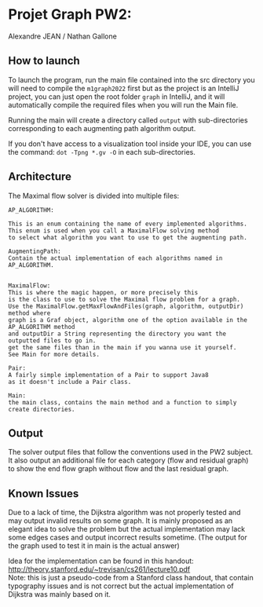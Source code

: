 # Projet Graph PW2:
Alexandre JEAN / Nathan Gallone


## How to launch 


To launch the program, run the main file contained into the src directory
you will need to compile the `m1graph2022` first but as the project
is an IntelliJ project, you can just open the root folder
`graph` in IntelliJ, and it will automatically compile the required files 
when you will run the Main file.

Running the main will create a directory called `output` with sub-directories
corresponding to each augmenting path algorithm output.

If you don't have access to a visualization tool inside your IDE, 
you can use the command: `dot -Tpng *.gv -O` in each sub-directories.

## Architecture 

The Maximal flow solver is divided into multiple files:
````
AP_ALGORITHM:

This is an enum containing the name of every implemented algorithms.
This enum is used when you call a MaximalFlow solving method
to select what algorithm you want to use to get the augmenting path.

AugmentingPath:  
Contain the actual implementation of each algorithms named in
AP_ALGORITHM.


MaximalFlow:  
This is where the magic happen, or more precisely this
is the class to use to solve the Maximal flow problem for a graph.
Use the MaximalFlow.getMaxFlowAndFiles(graph, algorithm, outputDir) method where
graph is a Graf object, algorithm one of the option available in the AP_ALGORITHM method
and outputDir a String representing the directory you want the outputted files to go in.
get the same files than in the main if you wanna use it yourself.
See Main for more details.

Pair:  
A fairly simple implementation of a Pair to support Java8
as it doesn't include a Pair class.

Main:  
the main class, contains the main method and a function to simply
create directories.

````

## Output

The solver output files that follow the conventions used in the PW2
subject. It also output an additional file for each category (flow and residual graph)
to show the end flow graph without flow and the last residual graph.


## Known Issues

Due to a lack of time, the Dijkstra algorithm was not properly tested
and may output invalid results on some graph.
It is mainly proposed as an elegant idea to solve the problem but 
the actual implementation may lack some edges cases and output incorrect
results sometime.
(The output for the graph used to test it in main is the actual answer)  

Idea for the implementation can be found in this handout:
http://theory.stanford.edu/~trevisan/cs261/lecture10.pdf  
Note: this is just a pseudo-code from a Stanford class handout, that contain
typography issues and is not correct but the actual implementation of
Dijkstra was mainly based on it.


